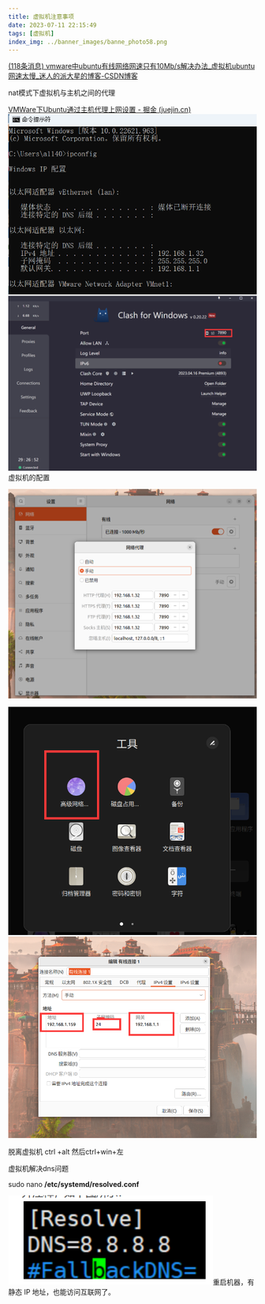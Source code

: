 ```yaml
---
title: 虚拟机注意事项
date: 2023-07-11 22:15:49
tags: [虚拟机]
index_img: ../banner_images/banne_photo58.png
---
```




[(118条消息) vmware中ubuntu有线网络网速只有10Mb/s解决办法_虚拟机ubuntu网速太慢_迷人的派大星的博客-CSDN博客](https://blog.csdn.net/airenKKK/article/details/126014025)



nat模式下虚拟机与主机之间的代理

[VMWare下Ubuntu通过主机代理上网设置 - 掘金 (juejin.cn)](https://juejin.cn/post/6844903797978857486)
![](../images/Pasted%20image%2020230622210826.png)
![](../images/Pasted%20image%2020230622210851.png)
虚拟机的配置

![](../images/Pasted%20image%2020230622210935.png)

![](../images/Pasted%20image%2020230622211024.png)
![](../images/Pasted%20image%2020230622211057.png)


脱离虚拟机 ctrl +alt    然后ctrl+win+左

虚拟机解决dns问题

sudo nano **/etc/systemd/resolved.conf** 

![](../images/Pasted%20image%2020230624004837.png)重启机器，有静态 IP 地址，也能访问互联网了。